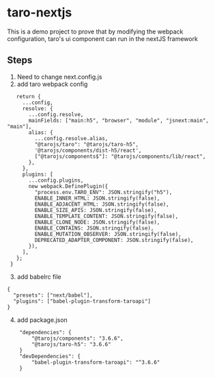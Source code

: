 # taro-nextjs

This is a demo project to prove that by modifying the webpack configuration, taro's ui component can run in the nextJS framework

## Steps

1. Need to change next.config.js
2. add taro webpack config
 ``` webpack: (config, options) => {
    return {
      ...config,
      resolve: {
        ...config.resolve,
        mainFields: ["main:h5", "browser", "module", "jsnext:main", "main"],
        alias: {
          ...config.resolve.alias,
          "@tarojs/taro": "@tarojs/taro-h5",
          '@tarojs/components/dist-h5/react',
          ["@tarojs/components$"]: "@tarojs/components/lib/react",
        },
      },
      plugins: [
        ...config.plugins,
        new webpack.DefinePlugin({
          "process.env.TARO_ENV": JSON.stringify("h5"),
          ENABLE_INNER_HTML: JSON.stringify(false),
          ENABLE_ADJACENT_HTML: JSON.stringify(false),
          ENABLE_SIZE_APIS: JSON.stringify(false),
          ENABLE_TEMPLATE_CONTENT: JSON.stringify(false),
          ENABLE_CLONE_NODE: JSON.stringify(false),
          ENABLE_CONTAINS: JSON.stringify(false),
          ENABLE_MUTATION_OBSERVER: JSON.stringify(false),
          DEPRECATED_ADAPTER_COMPONENT: JSON.stringify(false),
        }),
      ],
    };
  }
  ```
3. add babelrc file
```
{
  "presets": ["next/babel"],
  "plugins": ["babel-plugin-transform-taroapi"]
}
```
4. add package.json
```
    "dependencies": {
        "@tarojs/components": "3.6.6",
        "@tarojs/taro-h5": "3.6.6"
    }
    "devDependencies": {
        "babel-plugin-transform-taroapi": "^3.6.6"
    }
```


  

